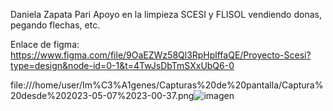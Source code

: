 Daniela Zapata Pari
Apoyo en la limpieza SCESI y FLISOL vendiendo donas, pegando flechas, etc.

Enlace de figma: https://www.figma.com/file/9OaEZWz58Ql3RpHplffaQE/Proyecto-Scesi?type=design&node-id=0-1&t=4TwJsDbTmSXxUbQ6-0

file:///home/user/Im%C3%A1genes/Capturas%20de%20pantalla/Captura%20desde%202023-05-07%2023-00-37.png![imagen](https://user-images.githubusercontent.com/131422347/236724503-7611e6d9-94f1-4fcc-b248-ffe21221a986.png)

